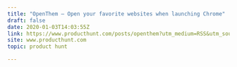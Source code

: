 ```yaml
---
title: "OpenThem — Open your favorite websites when launching Chrome"
draft: false
date: 2020-01-03T14:03:55Z
link: https://www.producthunt.com/posts/openthem?utm_medium=RSS&utm_source=hune
site: www.producthunt.com
topic: product hunt  

---
```

